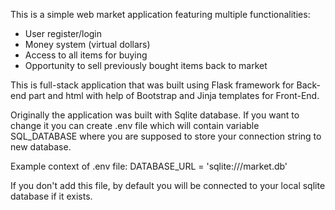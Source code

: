This is a simple web market application featuring multiple functionalities:
  - User register/login
  - Money system (virtual dollars)
  - Access to all items for buying
  - Opportunity to sell previously bought items back to market
  
This is full-stack application that was built using Flask framework for 
Back-end part and html with help of Bootstrap and Jinja templates for Front-End.

Originally the application was built with Sqlite database. If you want to change
it you can create .env file which will contain variable SQL_DATABASE where you are
supposed to store your connection string to new database.

Example context of .env file:
DATABASE_URL = 'sqlite:///market.db'

If you don't add this file, by default you will be connected to your local sqlite 
database if it exists.
